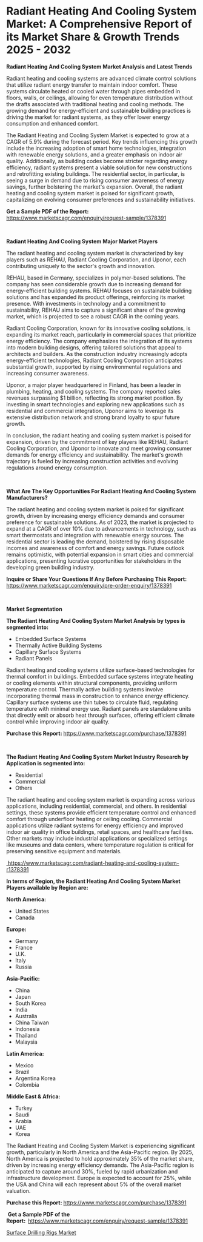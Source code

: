 <p><h1>Radiant Heating And Cooling System Market: A Comprehensive Report of its Market Share & Growth Trends 2025 - 2032</h1></p><p><strong>Radiant Heating And Cooling System Market Analysis and Latest Trends</strong></p>
<p><p>Radiant heating and cooling systems are advanced climate control solutions that utilize radiant energy transfer to maintain indoor comfort. These systems circulate heated or cooled water through pipes embedded in floors, walls, or ceilings, allowing for even temperature distribution without the drafts associated with traditional heating and cooling methods. The growing demand for energy-efficient and sustainable building practices is driving the market for radiant systems, as they offer lower energy consumption and enhanced comfort.</p><p>The Radiant Heating and Cooling System Market is expected to grow at a CAGR of 5.9% during the forecast period. Key trends influencing this growth include the increasing adoption of smart home technologies, integration with renewable energy solutions, and a greater emphasis on indoor air quality. Additionally, as building codes become stricter regarding energy efficiency, radiant systems present a viable solution for new constructions and retrofitting existing buildings. The residential sector, in particular, is seeing a surge in demand due to rising consumer awareness of energy savings, further bolstering the market's expansion. Overall, the radiant heating and cooling system market is poised for significant growth, capitalizing on evolving consumer preferences and sustainability initiatives.</p></p>
<p><strong>Get a Sample PDF of the Report:&nbsp;</strong> <a href="https://www.marketscagr.com/enquiry/request-sample/1378391?utm_campaign=2306&utm_medium=2&utm_source=Github&utm_content=ia&utm_term=16022025&utm_id=radiant-heating-and-cooling-system">https://www.marketscagr.com/enquiry/request-sample/1378391</a></p>
<p>&nbsp;</p>
<p><strong>Radiant Heating And Cooling System Major Market Players</strong></p>
<p><p>The radiant heating and cooling system market is characterized by key players such as REHAU, Radiant Cooling Corporation, and Uponor, each contributing uniquely to the sector's growth and innovation.</p><p>REHAU, based in Germany, specializes in polymer-based solutions. The company has seen considerable growth due to increasing demand for energy-efficient building systems. REHAU focuses on sustainable building solutions and has expanded its product offerings, reinforcing its market presence. With investments in technology and a commitment to sustainability, REHAU aims to capture a significant share of the growing market, which is projected to see a robust CAGR in the coming years.</p><p>Radiant Cooling Corporation, known for its innovative cooling solutions, is expanding its market reach, particularly in commercial spaces that prioritize energy efficiency. The company emphasizes the integration of its systems into modern building designs, offering tailored solutions that appeal to architects and builders. As the construction industry increasingly adopts energy-efficient technologies, Radiant Cooling Corporation anticipates substantial growth, supported by rising environmental regulations and increasing consumer awareness.</p><p>Uponor, a major player headquartered in Finland, has been a leader in plumbing, heating, and cooling systems. The company reported sales revenues surpassing $1 billion, reflecting its strong market position. By investing in smart technologies and exploring new applications such as residential and commercial integration, Uponor aims to leverage its extensive distribution network and strong brand loyalty to spur future growth.</p><p>In conclusion, the radiant heating and cooling system market is poised for expansion, driven by the commitment of key players like REHAU, Radiant Cooling Corporation, and Uponor to innovate and meet growing consumer demands for energy efficiency and sustainability. The market's growth trajectory is fueled by increasing construction activities and evolving regulations around energy consumption.</p></p>
<p>&nbsp;</p>
<p><strong>What Are The Key Opportunities For Radiant Heating And Cooling System Manufacturers?</strong></p>
<p><p>The radiant heating and cooling system market is poised for significant growth, driven by increasing energy efficiency demands and consumer preference for sustainable solutions. As of 2023, the market is projected to expand at a CAGR of over 10% due to advancements in technology, such as smart thermostats and integration with renewable energy sources. The residential sector is leading the demand, bolstered by rising disposable incomes and awareness of comfort and energy savings. Future outlook remains optimistic, with potential expansion in smart cities and commercial applications, presenting lucrative opportunities for stakeholders in the developing green building industry.</p></p>
<p><strong>Inquire or Share Your Questions If Any Before Purchasing This Report:</strong> <a href="https://www.marketscagr.com/enquiry/pre-order-enquiry/1378391?utm_campaign=2306&utm_medium=2&utm_source=Github&utm_content=ia&utm_term=16022025&utm_id=radiant-heating-and-cooling-system">https://www.marketscagr.com/enquiry/pre-order-enquiry/1378391</a></p>
<p>&nbsp;</p>
<p><strong>Market Segmentation</strong></p>
<p><strong>The Radiant Heating And Cooling System Market Analysis by types is segmented into:</strong></p>
<p><ul><li>Embedded Surface Systems</li><li>Thermally Active Building Systems</li><li>Capillary Surface Systems</li><li>Radiant Panels</li></ul></p>
<p><p>Radiant heating and cooling systems utilize surface-based technologies for thermal comfort in buildings. Embedded surface systems integrate heating or cooling elements within structural components, providing uniform temperature control. Thermally active building systems involve incorporating thermal mass in construction to enhance energy efficiency. Capillary surface systems use thin tubes to circulate fluid, regulating temperature with minimal energy use. Radiant panels are standalone units that directly emit or absorb heat through surfaces, offering efficient climate control while improving indoor air quality.</p></p>
<p><strong>Purchase this Report:&nbsp;</strong><a href="https://www.marketscagr.com/purchase/1378391?utm_campaign=2306&utm_medium=2&utm_source=Github&utm_content=ia&utm_term=16022025&utm_id=radiant-heating-and-cooling-system">https://www.marketscagr.com/purchase/1378391</a></p>
<p>&nbsp;</p>
<p><strong>The Radiant Heating And Cooling System Market Industry Research by Application is segmented into:</strong></p>
<p><ul><li>Residential</li><li>Commercial</li><li>Others</li></ul></p>
<p><p>The radiant heating and cooling system market is expanding across various applications, including residential, commercial, and others. In residential settings, these systems provide efficient temperature control and enhanced comfort through underfloor heating or ceiling cooling. Commercial applications utilize radiant systems for energy efficiency and improved indoor air quality in office buildings, retail spaces, and healthcare facilities. Other markets may include industrial applications or specialized settings like museums and data centers, where temperature regulation is critical for preserving sensitive equipment and materials.</p></p>
<p><a href="https://www.marketscagr.com/radiant-heating-and-cooling-system-r1378391?utm_campaign=2306&utm_medium=2&utm_source=Github&utm_content=ia&utm_term=16022025&utm_id=radiant-heating-and-cooling-system">&nbsp;https://www.marketscagr.com/radiant-heating-and-cooling-system-r1378391</a></p>
<p><strong>In terms of Region, the Radiant Heating And Cooling System Market Players available by Region are:</strong></p>
<p>
    <p> <strong> North America: </strong>
        <ul>
            <li>United States</li>
            <li>Canada</li>
        </ul>
        </p> 
    <p> <strong> Europe: </strong>
        <ul>
            <li>Germany</li>
            <li>France</li>
            <li>U.K.</li>
            <li>Italy</li>
            <li>Russia</li>
        </ul>
        </p> 
    <p> <strong> Asia-Pacific: </strong>
        <ul>
            <li>China</li>
            <li>Japan</li>
            <li>South Korea</li>
            <li>India</li>
            <li>Australia</li>
            <li>China Taiwan</li>
            <li>Indonesia</li>
            <li>Thailand</li>
            <li>Malaysia</li>
        </ul>
        </p> 
    <p> <strong> Latin America: </strong>
        <ul>
            <li>Mexico</li>
            <li>Brazil</li>
            <li>Argentina Korea</li>
            <li>Colombia</li>
        </ul>
        </p> 
    <p> <strong> Middle East & Africa: </strong>
        <ul>
            <li>Turkey</li>
            <li>Saudi</li>
            <li>Arabia</li>
            <li>UAE</li>
            <li>Korea</li>
        </ul>
    </p>
    </p>
<p><p>The Radiant Heating and Cooling System Market is experiencing significant growth, particularly in North America and the Asia-Pacific region. By 2025, North America is projected to hold approximately 35% of the market share, driven by increasing energy efficiency demands. The Asia-Pacific region is anticipated to capture around 30%, fueled by rapid urbanization and infrastructure development. Europe is expected to account for 25%, while the USA and China will each represent about 5% of the overall market valuation.</p></p>
<p><strong>Purchase this Report: </strong><a href="https://www.marketscagr.com/purchase/1378391?utm_campaign=2306&utm_medium=2&utm_source=Github&utm_content=ia&utm_term=16022025&utm_id=radiant-heating-and-cooling-system">https://www.marketscagr.com/purchase/1378391</a></p>
<p>&nbsp;<strong>Get a Sample PDF of the Report:&nbsp;&nbsp;</strong><a href="https://www.marketscagr.com/enquiry/request-sample/1378391?utm_campaign=2306&utm_medium=2&utm_source=Github&utm_content=ia&utm_term=16022025&utm_id=radiant-heating-and-cooling-system">https://www.marketscagr.com/enquiry/request-sample/1378391</a></p>
<p><strong></strong></p>
<p><p><a href="https://github.com/toldenargelia86/Market-Research-Report-List-1/blob/main/surface-drilling-rigs-market.md?utm_campaign=2306&utm_medium=2&utm_source=Github&utm_content=ia&utm_term=16022025&utm_id=radiant-heating-and-cooling-system">Surface Drilling Rigs Market</a></p></p>